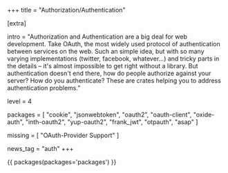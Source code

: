 +++
title = "Authorization/Authentication"

[extra]

intro = "Authorization and Authentication are a big deal for web development. Take OAuth, the most widely used protocol of authentication between services on the web. Such an simple idea, but with so many varying implementations (twitter, facebook, whatever...) and tricky parts in the details – it's almost impossible to get right without a library. But authentication doesn't end there, how do people authorize against your server? How do you authenticate? These are crates helping you to address authentication problems."

level = 4

packages = [
  "cookie",
  "jsonwebtoken",
  "oauth2",
  "oauth-client",
  "oxide-auth",
  "inth-oauth2",
  "yup-oauth2",
  "frank_jwt",
  "otpauth",
  "asap"
]

missing = [
  "OAuth-Provider Support"
]

news_tag = "auth"
+++

{{ packages(packages='packages') }}
